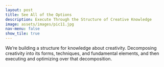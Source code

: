 ```yaml
---
layout: post
title: See All of the Options
description: Execute Through the Structure of Creative Knowledge
image: assets/images/pic11.jpg
nav-menu: false
show_tile: true
---
```


We’re building a structure for knowledge about creativity. Decomposing creativity into its forms, techniques, and fundamental elements, and then executing and optimizing over that decomposition.
